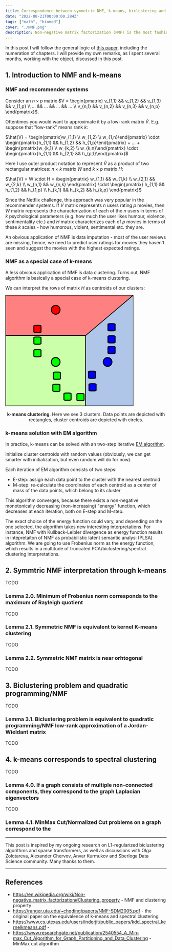 ```yaml
---
title: Correspondence between symmetric NMF, k-means, biclustering and spectral clustering 
date: "2022-08-21T00:00:00.284Z"
tags: ["math", "biomed"]
cover: "./NMF.png"
description: Non-negative matrix factorization (NMF) is the most fashionable method of matrix decomposition among productive, but mathematically illiterate biologists, much more popular than PCA due to its perceived simplicity. However, if you start digging deeper, it happens to have profound connections to a multitude of other techniques from linear algebra and matrix analysis. In this post I discuss those connections.
---
```


In this post I will follow the general logic of [this paper](https://ranger.uta.edu/~chqding/papers/NMF-SDM2005.pdf),
including the numeration of chapters. I will provide my own remarks, as I spent several months, working with the object,
discussed in this post.

## 1. Introduction to NMF and k-means

### NMF and recommender systems

Consider an $n \times p$ matrix $V = \begin{pmatrix} v_{1,1} && v_{1,2} && v_{1,3} && v_{1,p} \\ ... && ... && ... && ... \\ v_{n,1} && v_{n,2} && v_{n,3} && v_{n,p} \end{pmatrix}$.

Oftentimes you would want to approximate it by a low-rank matrix $\hat{V}$. E.g. suppose that "low-rank" means rank $k$:

$\hat{V} = \begin{pmatrix}w_{1,1} \\ w_{1,2} \\ w_{1,n}\end{pmatrix} \cdot \begin{pmatrix}h_{1,1} && h_{1,2} && h_{1,p}\end{pmatrix} + ... + \begin{pmatrix}w_{k,1} \\ w_{k,2} \\ w_{k,n}\end{pmatrix} \cdot \begin{pmatrix}h_{1,1} && h_{2,1} && h_{p,1}\end{pmatrix}$

Here I use outer product notation to represent $\hat{V}$ as a product of two rectangular matrices: $n \times k$ matrix $W$ and $k \times p$ matrix $H$:

$\hat{V} = W \cdot H = \begin{pmatrix} w_{1,1} && w_{1,k} \\ w_{2,1} && w_{2,k} \\ w_{n,1} && w_{n,k} \end{pmatrix} \cdot \begin{pmatrix} h_{1,1} && h_{1,2} && h_{1,p} \\ h_{k,1} && h_{k,2} && h_{k,p} \end{pmatrix}$

Since the Netflix challenge, this approach was very popular in the recommender systems. If $V$ matrix represents
$n$ users rating $p$ movies, then $W$ matrix represents the characterization of each of the $n$ users in terms of $k$
psychological parameters (e.g. how much the user likes humour, violence, sentimentality etc.) and $H$ matrix characterizes
each of $p$ movies in terms of these $k$ scales - how humorous, violent, sentimental etc. they are. 

An obvious application of NMF is data imputation - most of the user reviews are missing, hence, we need to predict user
ratings for movies they haven't seen and suggest the movies with the highest expected ratings.

### NMF as a special case of k-means

A less obvious application of NMF is data clustering. Turns out, NMF algorithm is basically a special case of k-means clustering.

We can interpret the rows of matrix $H$ as centroids of our clusters:

![k-means](K_Means.png)<center>**k-means clustering**. Here we see 3 clusters. Data points are depicted with rectangles, cluster centroids are depicted with circles.</center>

### k-means solution with EM algorithm

In practice, k-means can be solved with an two-step iterative [EM algorithm](https://en.wikipedia.org/wiki/Expectation%E2%80%93maximization_algorithm).

Initialize cluster centroids with random values (obviously, we can get smarter with initialization, but even random will do for now).

Each iteration of EM algorithm consists of two steps:

* E-step: assign each data point to the cluster with the nearest centroid
* M-step: re-calculate the coordinates of each centroid as a center of mass of the data points, which belong to its cluster

This algorithm converges, because there exists a non-negative monotonically decreasing (non-increasing) "energy" function, which 
decreases at each iteration, both on E-step and M-step.

The exact choice of the energy function could vary, and depending on the one selected, the algorithm takes new interesting
interpretations. For instance, NMF with Kullback-Leibler divergence as energy function results in intepretaiton of NMF as
probabilistic latent semantic analysi (PLSA) algorithm. We are going to use Frobenius norm as the energy function, which
results in a multitude of truncated PCA/biclustering/spectral clustering interpretations.

## 2. Symmtric NMF interpretation through k-means 

TODO

### Lemma 2.0. Minimum of Frobenius norm corresponds to the maximum of Rayleigh quotient

TODO

### Lemma 2.1. Symmetric NMF is equivalent to kernel K-means clustering

TODO

### Lemma 2.2. Symmetric NMF matrix is near orhtogonal

TODO

## 3. Biclustering problem and quadratic programming/NMF

TODO

### Lemma 3.1. Biclustering problem is equivalent to quadratic programming/NMF low-rank approximation of a Jordan-Wieldant matrix

TODO

## 4. k-means corresponds to spectral clustering

TODO

### Lemma 4.0. If a graph consists of multiple non-connected components, they correspond to the graph Laplacian eigenvectors

TODO

### Lemma 4.1. MinMax Cut/Normalized Cut problems on a graph correspond to the  

---
This post is inspired by my ongoing research on L1-regularized biclustering algorithms and sparse transformers, as well 
as discussions with Olga Zolotareva, Alexander Chervov, Anvar Kurmukov and Sberloga Data Science community. Many thanks
to them.

---

References
----------
* https://en.wikipedia.org/wiki/Non-negative_matrix_factorization#Clustering_property - NMF and clustering property
* https://ranger.uta.edu/~chqding/papers/NMF-SDM2005.pdf - the original paper on the equivalence of k-means and spectral clustering
* https://www.cs.utexas.edu/users/inderjit/public_papers/kdd_spectral_kernelkmeans.pdf - 
* https://www.researchgate.net/publication/2540554_A_Min-max_Cut_Algorithm_for_Graph_Partitioning_and_Data_Clustering - MinMax cut algorithm